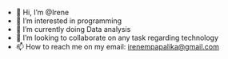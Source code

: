 - 👋 Hi, I’m @Irene
- 👀 I’m interested in programming
- 🌱 I’m currently doing Data analysis
- 💞️ I’m looking to collaborate on any task regarding technology
- 📫 How to reach me on my email: irenempapalika@gmail.com

<!---
Irenempax/Irenempax is a ✨ special ✨ repository because its `README.md` (this file) appears on your GitHub profile.
You can click the Preview link to take a look at your changes.
--->
